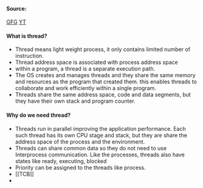 #### Source:
[GFG](https://www.geeksforgeeks.org/thread-in-operating-system/)
[YT](https://www.youtube.com/watch?v=x1tg2YUCs-c&list=PLXj4XH7LcRfDrdQuJTHIPmKMpa7eYVaPm&index=15)


#### What is thread?

* Thread means light weight process, it only contains limited number of instruction.
* Thread address space is associated with process address space
* within a program, a thread is a separate execution path.
* The OS creates and manages threads and they share the same memory and resources as the program that created them. this enables threads to collaborate and work efficiently within a single program.
* Threads share the same address space, code and data segments, but they have their own stack and program counter.

#### Why do we need thread?

* Threads run in parallel improving the application performance. Each such thread has its own CPU stage and stack, but they are share the address space of the process and the environment.
* Threads can share common data so they do not need to use Interprocess communication. Like the processes, threads also have states like ready, executing, blocked
* Priority can be assigned to the threads like process.
* [[TCB]]
* 